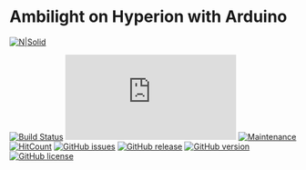 # Ambilight on Hyperion with Arduino

[![N|Solid](https://bitbucket.org/Vteselkin/ambilight/raw/8fef3fe736072ae82a785db1c3afc21764fc6980/git/logo.jpg)](https://nodesource.com/products/nsolid)

[![Build Status](https://travis-ci.org/VTeselkin/ambilight.svg?branch=master)](https://travis-ci.org/VTeselkin/ambilight/) [![Only 32 Kb](https://badge-size.herokuapp.com/Naereen/StrapDown.js/master/strapdown.min.js)](https://github.com/Vteselkin/ambilight/blob/master/ambilight.ino) [![Maintenance](https://img.shields.io/badge/Maintained%3F-no-red.svg)](https://bitbucket.org/lbesson/ansi-colors) [![HitCount](http://hits.dwyl.io/Vteselkin/ambilight.svg)](http://hits.dwyl.io/Vteselkin/ambilight/) [![GitHub issues](https://img.shields.io/github/issues/Naereen/StrapDown.js.svg)](https://GitHub.com/Naereen/StrapDown.js/issues/) [![GitHub release](https://img.shields.io/github/release/Naereen/StrapDown.js.svg)](https://github.com/VTeselkin/ambilight/blob/master/ambilight.ino) [![GitHub version](https://badge.fury.io/gh/Naereen%2FStrapDown.js.svg)](https://github.com/VTeselkin/ambilight/blob/master/ambilight.ino)
[![GitHub license](https://img.shields.io/github/license/Naereen/StrapDown.js.svg)](https://github.com/VTeselkin/ambilight/blob/master/LICENSE.txt)
